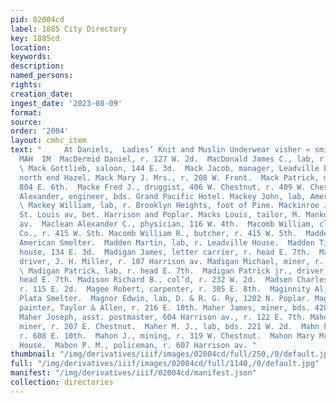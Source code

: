 ```yaml
---
pid: 02004cd
label: 1885 City Directory
key: 1885cd
location: 
keywords: 
description: 
named_persons: 
rights: 
creation_date: 
ingest_date: '2023-08-09'
format: 
source: 
order: '2004'
layout: cmhc_item
text: "     At Daniels,  Ladies’ Knit and Muslin Underwear visher « smiths  MAC 174
  MAH  IM  MacDermid Daniel, r. 127 W. 2d.  MacDonald James C., lab, r. 127 W. 4th.
  \ Mack Gottlieb, saloon, 144 E. 3d.  Mack Jacob, manager, Leadville Brewery, r.
  north end Hazel. Mack Mary J. Mrs., r. 208 W. Front.  Mack Patrick, miner, bds.
  804 E. 6th.  Macke Fred J., druggist, 406 W. Chestnut, r. 409 W. Chestnut. Mackenzie
  Alexander, engineer, bds. Grand Pacific Hotel. Mackey John, lab, American Smelter.
  \ Mackey William, lab, r. Brooklyn Heights, foot of Pine. Mackinroe John, lab, r.
  St. Louis av, bet. Harrison and Poplar. Macks Louis, tailor, M. Mankus 1124 Harrison
  av.  Maclean Alexander C., physician, 116 W. 4th.  Macomb William, clk, W. U. Tel.
  Co., r. 415 W. Sth. Macomb William R., butcher, r. 415 W. 5th.  Madden John, lab,
  American Smelter.  Madden Martin, lab, r. Leadville House.  Madden Timothy, lodging
  house, 134 E. 3d.  Madigan James, letter carrier, r. head E. 7th.  Madigan John,
  driver, J. H. Miller, r. 107 Harrison av. Madigan Michael, miner, r. head E. ‘th.
  \ Madigan Patrick, lab, r. head E. 7th.  Madigan Patrick jr., driver, Amos Henderson,
  head E. 7th. Madison Richard B., col’d, r. 232 W. 2d.  Madsen Charles, laundry,
  r. 115 E. 2d.  Magee Robert, carpenter, r. 305 E. 8th.  Maginnity Al, foreman, La
  Plata Smelter.  Magnor Edwin, lab, D. & R. G. Ry, 1202 N. Poplar. Maguire Peter,
  painter, Taylor & Allen, r. 216 E. 10th. Maher James, miner, bds. 428 E. 4th. .
  Maher Joseph, asst. postmaster, 604 Harrison av., r. 122 E. 7th. Maher Michael,
  miner, r. 207 E. Chestnut.  Maher M. J., lab, bds. 221 W. 2d.  Mahn Frank, teamster,
  r. 608 E. 10th.  Mahon J., mining, r. 319 W. Chestnut.  Mahon Mary Mrs., cook, Keystone
  House.  Mabon P. M., policeman, r. 607 Harrison av. "
thumbnail: "/img/derivatives/iiif/images/02004cd/full/250,/0/default.jpg"
full: "/img/derivatives/iiif/images/02004cd/full/1140,/0/default.jpg"
manifest: "/img/derivatives/iiif/02004cd/manifest.json"
collection: directories
---
```

